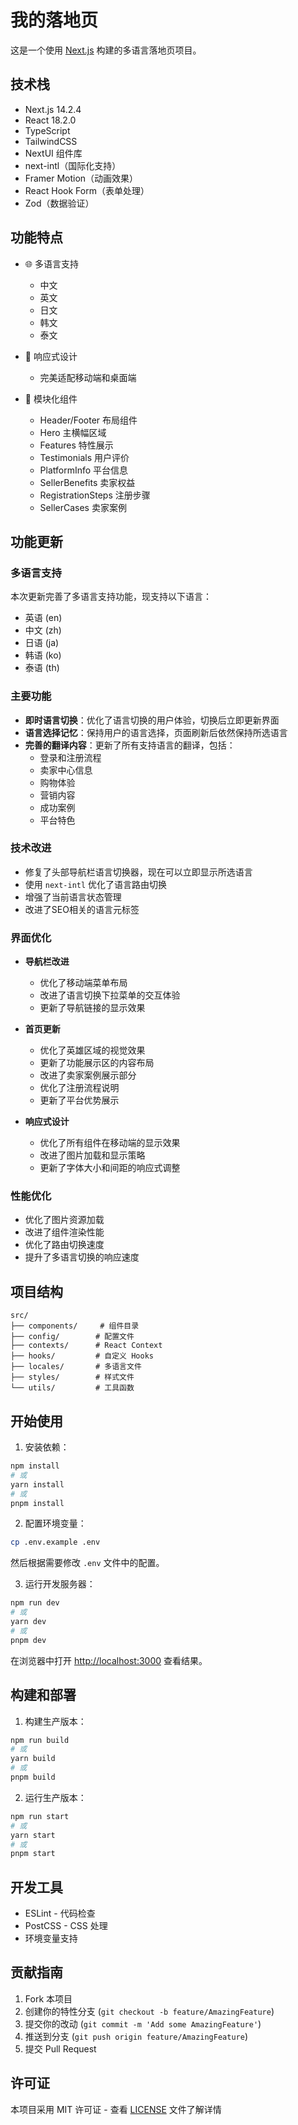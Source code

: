 # 我的落地页

这是一个使用 [Next.js](https://nextjs.org) 构建的多语言落地页项目。

## 技术栈

- Next.js 14.2.4
- React 18.2.0
- TypeScript
- TailwindCSS
- NextUI 组件库
- next-intl（国际化支持）
- Framer Motion（动画效果）
- React Hook Form（表单处理）
- Zod（数据验证）

## 功能特点

- 🌐 多语言支持
  - 中文
  - 英文
  - 日文
  - 韩文
  - 泰文

- 📱 响应式设计
  - 完美适配移动端和桌面端

- 🎨 模块化组件
  - Header/Footer 布局组件
  - Hero 主横幅区域
  - Features 特性展示
  - Testimonials 用户评价
  - PlatformInfo 平台信息
  - SellerBenefits 卖家权益
  - RegistrationSteps 注册步骤
  - SellerCases 卖家案例

## 功能更新

### 多语言支持
本次更新完善了多语言支持功能，现支持以下语言：
- 英语 (en)
- 中文 (zh)
- 日语 (ja)
- 韩语 (ko)
- 泰语 (th)

### 主要功能
- **即时语言切换**：优化了语言切换的用户体验，切换后立即更新界面
- **语言选择记忆**：保持用户的语言选择，页面刷新后依然保持所选语言
- **完善的翻译内容**：更新了所有支持语言的翻译，包括：
  - 登录和注册流程
  - 卖家中心信息
  - 购物体验
  - 营销内容
  - 成功案例
  - 平台特色

### 技术改进
- 修复了头部导航栏语言切换器，现在可以立即显示所选语言
- 使用 `next-intl` 优化了语言路由切换
- 增强了当前语言状态管理
- 改进了SEO相关的语言元标签

### 界面优化
- **导航栏改进**
  - 优化了移动端菜单布局
  - 改进了语言切换下拉菜单的交互体验
  - 更新了导航链接的显示效果

- **首页更新**
  - 优化了英雄区域的视觉效果
  - 更新了功能展示区的内容布局
  - 改进了卖家案例展示部分
  - 优化了注册流程说明
  - 更新了平台优势展示

- **响应式设计**
  - 优化了所有组件在移动端的显示效果
  - 改进了图片加载和显示策略
  - 更新了字体大小和间距的响应式调整

### 性能优化
- 优化了图片资源加载
- 改进了组件渲染性能
- 优化了路由切换速度
- 提升了多语言切换的响应速度

## 项目结构

```
src/
├── components/     # 组件目录
├── config/        # 配置文件
├── contexts/      # React Context
├── hooks/         # 自定义 Hooks
├── locales/       # 多语言文件
├── styles/        # 样式文件
└── utils/         # 工具函数
```

## 开始使用

1. 安装依赖：

```bash
npm install
# 或
yarn install
# 或
pnpm install
```

2. 配置环境变量：

```bash
cp .env.example .env
```
然后根据需要修改 `.env` 文件中的配置。

3. 运行开发服务器：

```bash
npm run dev
# 或
yarn dev
# 或
pnpm dev
```

在浏览器中打开 [http://localhost:3000](http://localhost:3000) 查看结果。

## 构建和部署

1. 构建生产版本：

```bash
npm run build
# 或
yarn build
# 或
pnpm build
```

2. 运行生产版本：

```bash
npm run start
# 或
yarn start
# 或
pnpm start
```

## 开发工具

- ESLint - 代码检查
- PostCSS - CSS 处理
- 环境变量支持

## 贡献指南

1. Fork 本项目
2. 创建你的特性分支 (`git checkout -b feature/AmazingFeature`)
3. 提交你的改动 (`git commit -m 'Add some AmazingFeature'`)
4. 推送到分支 (`git push origin feature/AmazingFeature`)
5. 提交 Pull Request

## 许可证

本项目采用 MIT 许可证 - 查看 [LICENSE](LICENSE) 文件了解详情
